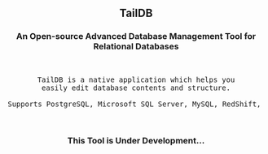 <h2 align="middle">TailDB</p>
<h3 align="middle">An Open-source Advanced Database Management Tool for Relational Databases</h3>

<br>

<pre align="middle">
TailDB is a native application which helps you
easily edit database contents and structure.

Supports PostgreSQL, Microsoft SQL Server, MySQL, RedShift, MariaDB, Cassandra, MongoDB and so on..
</pre>

<br>

<h3 align="middle">This Tool is Under Development...</h3>
